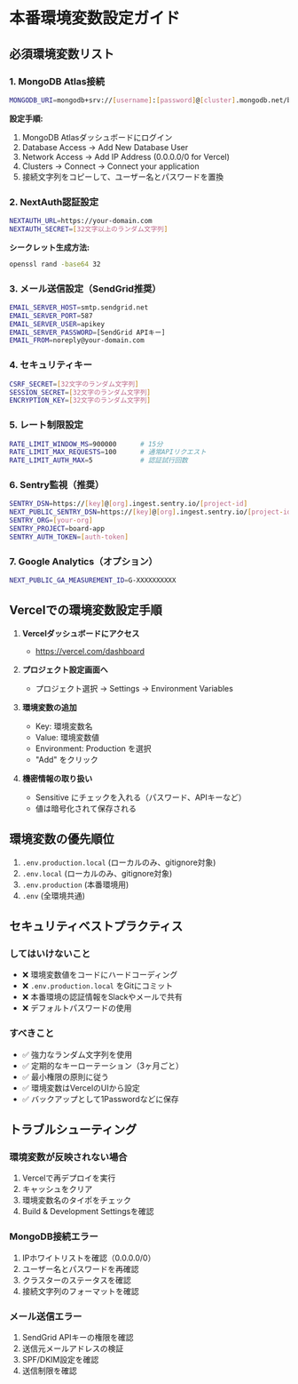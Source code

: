# 本番環境変数設定ガイド

## 必須環境変数リスト

### 1. MongoDB Atlas接続
```bash
MONGODB_URI=mongodb+srv://[username]:[password]@[cluster].mongodb.net/board-app-prod?retryWrites=true&w=majority&maxPoolSize=10
```

**設定手順:**
1. MongoDB Atlasダッシュボードにログイン
2. Database Access → Add New Database User
3. Network Access → Add IP Address (0.0.0.0/0 for Vercel)
4. Clusters → Connect → Connect your application
5. 接続文字列をコピーして、ユーザー名とパスワードを置換

### 2. NextAuth認証設定
```bash
NEXTAUTH_URL=https://your-domain.com
NEXTAUTH_SECRET=[32文字以上のランダム文字列]
```

**シークレット生成方法:**
```bash
openssl rand -base64 32
```

### 3. メール送信設定（SendGrid推奨）
```bash
EMAIL_SERVER_HOST=smtp.sendgrid.net
EMAIL_SERVER_PORT=587
EMAIL_SERVER_USER=apikey
EMAIL_SERVER_PASSWORD=[SendGrid APIキー]
EMAIL_FROM=noreply@your-domain.com
```

### 4. セキュリティキー
```bash
CSRF_SECRET=[32文字のランダム文字列]
SESSION_SECRET=[32文字のランダム文字列]
ENCRYPTION_KEY=[32文字のランダム文字列]
```

### 5. レート制限設定
```bash
RATE_LIMIT_WINDOW_MS=900000      # 15分
RATE_LIMIT_MAX_REQUESTS=100      # 通常APIリクエスト
RATE_LIMIT_AUTH_MAX=5            # 認証試行回数
```

### 6. Sentry監視（推奨）
```bash
SENTRY_DSN=https://[key]@[org].ingest.sentry.io/[project-id]
NEXT_PUBLIC_SENTRY_DSN=https://[key]@[org].ingest.sentry.io/[project-id]
SENTRY_ORG=[your-org]
SENTRY_PROJECT=board-app
SENTRY_AUTH_TOKEN=[auth-token]
```

### 7. Google Analytics（オプション）
```bash
NEXT_PUBLIC_GA_MEASUREMENT_ID=G-XXXXXXXXXX
```

## Vercelでの環境変数設定手順

1. **Vercelダッシュボードにアクセス**
   - https://vercel.com/dashboard

2. **プロジェクト設定画面へ**
   - プロジェクト選択 → Settings → Environment Variables

3. **環境変数の追加**
   - Key: 環境変数名
   - Value: 環境変数値
   - Environment: Production を選択
   - "Add" をクリック

4. **機密情報の取り扱い**
   - Sensitive にチェックを入れる（パスワード、APIキーなど）
   - 値は暗号化されて保存される

## 環境変数の優先順位

1. `.env.production.local` (ローカルのみ、gitignore対象)
2. `.env.local` (ローカルのみ、gitignore対象)  
3. `.env.production` (本番環境用)
4. `.env` (全環境共通)

## セキュリティベストプラクティス

### してはいけないこと
- ❌ 環境変数値をコードにハードコーディング
- ❌ `.env.production.local` をGitにコミット
- ❌ 本番環境の認証情報をSlackやメールで共有
- ❌ デフォルトパスワードの使用

### すべきこと
- ✅ 強力なランダム文字列を使用
- ✅ 定期的なキーローテーション（3ヶ月ごと）
- ✅ 最小権限の原則に従う
- ✅ 環境変数はVercelのUIから設定
- ✅ バックアップとして1Passwordなどに保存

## トラブルシューティング

### 環境変数が反映されない場合
1. Vercelで再デプロイを実行
2. キャッシュをクリア
3. 環境変数名のタイポをチェック
4. Build & Development Settingsを確認

### MongoDB接続エラー
1. IPホワイトリストを確認（0.0.0.0/0）
2. ユーザー名とパスワードを再確認
3. クラスターのステータスを確認
4. 接続文字列のフォーマットを確認

### メール送信エラー
1. SendGrid APIキーの権限を確認
2. 送信元メールアドレスの検証
3. SPF/DKIM設定を確認
4. 送信制限を確認